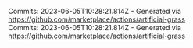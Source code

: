 Commits: 2023-06-05T10:28:21.814Z - Generated via https://github.com/marketplace/actions/artificial-grass
<br>
Commits: 2023-06-05T10:28:21.814Z - Generated via https://github.com/marketplace/actions/artificial-grass
<br>
